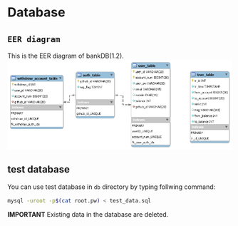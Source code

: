 # Database

## `EER diagram`
This is the EER diagram of bankDB(1.2).
![Image of bankDB](./ref_image/db_schema_1.2.png)

## test database
You can use test database in `db` directory by typing follwing command:
```bash
mysql -uroot -p$(cat root.pw) < test_data.sql
```
**IMPORTANT** Existing data in the database are deleted.
